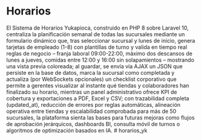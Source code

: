 # Horarios

El Sistema de Horarios Yukapioca, construido en PHP 8 sobre Laravel 10, centraliza la planificación semanal de todas las sucursales mediante un formulario dinámico que, tras seleccionar sucursal y lunes de inicio, genera tarjetas de empleado (1-8) con plantillas de turno y valida en tiempo real reglas de negocio – franja laboral 09:00-22:00, máximo dos descansos de lunes a jueves, comidas entre 12:00 y 16:00 sin solapamientos – mostrando una vista previa coloreada; al guardar, se envía vía AJAX un JSON que persiste en la base de datos, marca la sucursal como completada y actualiza (por WebSockets opcionales) un checklist corporativo que permite a gerentes visualizar al instante qué tiendas y colaboradores han finalizado su horario, mientras un panel administrativo ofrece KPI de cobertura y exportaciones a PDF, Excel y CSV; con trazabilidad completa (updated_at), reducción de errores por reglas automáticas, alineación operativa entre tiendas y escalabilidad comprobada para más de 50 sucursales, la plataforma sienta las bases para futuras mejoras como flujos de aprobación jerárquicos, dashboards BI, consulta móvil de turnos o algoritmos de optimización basados en IA.
#   h o r a r i o s _ y k  
 